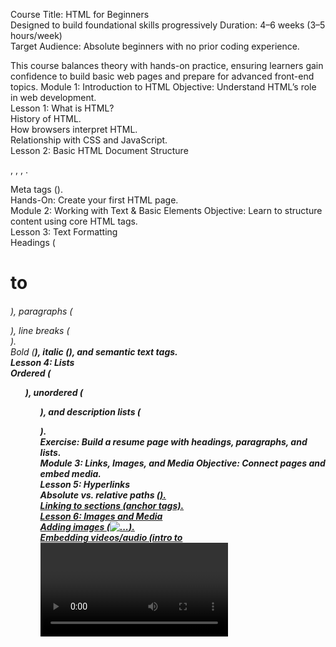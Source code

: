 Course Title:  HTML for Beginners  
Designed to build foundational skills progressively
Duration: 4–6 weeks (3–5 hours/week)  
Target Audience:  Absolute beginners with no prior coding experience.  

This course balances theory with hands-on practice, ensuring learners gain confidence to build basic web pages and prepare for advanced front-end topics.
Module 1: Introduction to HTML 
Objective:  Understand HTML’s role in web development.  
Lesson 1: What is HTML?  
History of HTML.  
How browsers interpret HTML.  
Relationship with CSS and JavaScript.  
Lesson 2: Basic HTML Document Structure  
<!DOCTYPE html>, <html>, <head>, <body>.  
Meta tags (<meta charset="utf-8">).  
Hands-On: Create your first HTML page.  
Module 2: Working with Text & Basic Elements
Objective: Learn to structure content using core HTML tags.  
Lesson 3: Text Formatting  
Headings (<h1> to <h6>), paragraphs (<p>), line breaks (<br>).  
Bold (<strong>), italic (<em>), and semantic text tags.  
Lesson 4: Lists  
Ordered (<ol>), unordered (<ul>), and description lists (<dl>).  
Exercise:  Build a resume page with headings, paragraphs, and lists.  
Module 3: Links, Images, and Media 
Objective:  Connect pages and embed media.  
Lesson 5: Hyperlinks  
Absolute vs. relative paths (<a href="...">).  
Linking to sections (anchor tags).  
Lesson 6: Images and Media  
Adding images (<img src="..." alt="...">).  
Embedding videos/audio (intro to <video> and <audio>).  
Project: Create a photo gallery or portfolio page.  
Module 4: Forms and Tables
Objective: Collect data and organize information.  
Lesson 7: HTML Forms  
Form structure (<form>, <input>, <textarea>, <button>).  
Input types (text, email, password, radio, checkbox).  
Lesson 8: Tables  
<table>, <tr>, <td>, <th>, and accessibility considerations.  
Exercise: Design a contact form or event schedule table.  
Module 5: Semantic HTML & Accessibility
Objective: Write meaningful, accessible code.  
Lesson 9: Semantic Tags  
<header>, <nav>, <main>, <article>, <section>, <footer>.  
Lesson 10: Accessibility Basics  
ARIA roles, alt text, and keyboard navigation.  
Exercise: Refactor a webpage using semantic tags.  
Module 6: Best Practices & Validation  
Objective: Ensure clean, standards-compliant code.  
Lesson 11: HTML Validation  
Using W3C Validator to check errors.  
Lesson 12: SEO Basics 
Meta tags (<title>, <description>), headings hierarchy.  
Exercise: Debug and validate an HTML page.  
Final Capstone Project  
Task: Build a multi-page personal website.  
Include a homepage, about section, portfolio, and contact form.  
Apply semantic tags, accessibility principles, and responsive images.  
Peer Review: Share code for feedback.  
Additional Resources  
Tools: VS Code, W3C Validator, MDN Web Docs.  
Cheat Sheet: HTML tag reference guide.  
Next Steps: Introduction to CSS (recommended follow-up course).  
